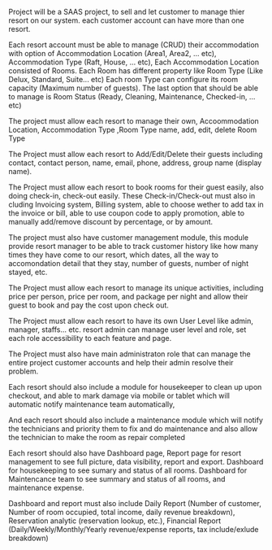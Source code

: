 Project will be a SAAS project, to sell and let customer to manage thier resort on our system. each customer account can have more than one resort.

Each resort account must be able to manage (CRUD) their accommodation with option of Accommodation Location (Area1, Area2, ... etc), Accommodation Type (Raft, House, ... etc), Each Accommodation Location consisted of Rooms.  Each Room has different property like Room Type (Like Delux, Standard, Suite... etc) Each room Type can configure its room capacity (Maximum number of guests). The last  option that should be able to manage is Room Status (Ready, Cleaning, Maintenance, Checked-in, ... etc)

The project must allow each resort to manage their own, Accoommodation Location, Accommodation Type ,Room Type name, add, edit, delete Room Type

The Project must allow each resort to Add/Edit/Delete their guests including contact, contact person, name, email, phone, address, group name (display name).

The Project must allow each resort to book rooms for their guest easily, also doing check-in, check-out easily.  These Check-in/Check-out must also in cluding Invoicing system, Billing system, able to choose wether to add tax in the invoice or bill, able to use coupon code to apply promotion, able to manually add/remove discount by percentage, or by amount. 

The project must also have customer management module, this module provide resort manager to be able to track customer history like how many times they have come to our resort, which dates, all the way to accomondation detail that they stay, number of guests, number of night stayed, etc.

The Project must allow each resort to manage its unique activities, including price per person, price per room, and package per night and allow their guest to book and pay the cost upon check out.

The Project must allow each resort to have its own User Level like admin, manager, staffs... etc.  resort admin can manage user level and role, set each role accessibility to each feature and page. 

The Project must also have main administraton role that can manage the entire project customer accounts and help their admin resolve their problem.

Each resort should also include a module for housekeeper to clean up upon checkout, and able to mark damage via mobile or tablet which will automatic notify maintenance team automatically, 

And each resort should also include a maintenance module which will notify the technicians and priority them to fix and do maintenance and also allow the technician to make the room as repair completed

Each resort should also have Dashboard page, Report page for resort management to see full picture, data visibility, report and export. Dashboard for housekeeping to see sumary and status of all rooms. Dashboard for Maintencance team to see summary and status of all rooms, and maintenance expense. 

Dashboard and report must also include Daily Report (Number of customer, Number of room occupied, total income, daily revenue breakdown), Reservation analytic (reservation lookup, etc.),  Financial Report (Daily/Weekly/Monthly/Yearly revenue/expense reports, tax include/exlude breakdown)
